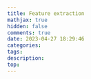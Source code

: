 ```yaml
---
title: Feature extraction
mathjax: true
hidden: false
comments: true
date: 2023-04-27 18:29:46
categories:
tags:
description:
top:
---
```

